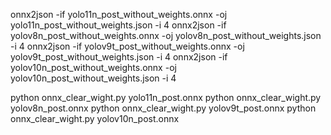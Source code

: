 onnx2json -if  yolo11n_post_without_weights.onnx -oj  yolo11n_post_without_weights.json -i 4
onnx2json -if  yolov8n_post_without_weights.onnx -oj  yolov8n_post_without_weights.json -i 4
onnx2json -if  yolov9t_post_without_weights.onnx -oj  yolov9t_post_without_weights.json -i 4
onnx2json -if  yolov10n_post_without_weights.onnx -oj  yolov10n_post_without_weights.json -i 4


 python onnx_clear_wight.py yolo11n_post.onnx
 python onnx_clear_wight.py yolov8n_post.onnx
 python onnx_clear_wight.py yolov9t_post.onnx
 python onnx_clear_wight.py yolov10n_post.onnx
